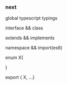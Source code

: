 ### next

global typescript typings

interface && class

extends && implements

namespace && import(es6)

enum X{

}

export { X, ...}